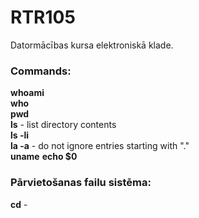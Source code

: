# RTR105
Datormācības kursa elektroniskā klade.
### Commands:
**whoami**  
**who**   
**pwd**  
**ls** - list directory contents  
**ls -li**  
**la -a** - do not ignore entries starting with "."  
**uname**
**echo $0**
### Pārvietošanas failu sistēma:
**cd** -
